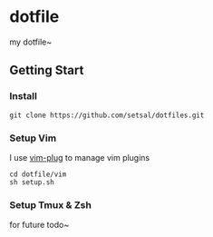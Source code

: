 # dotfile
my dotfile~

## Getting Start

### Install
```
git clone https://github.com/setsal/dotfiles.git
```

### Setup Vim

I use [vim-plug](https://github.com/junegunn/vim-plug) to manage vim plugins

```
cd dotfile/vim
sh setup.sh
```


### Setup Tmux & Zsh

for future todo~

